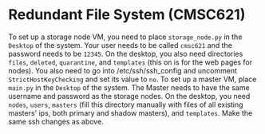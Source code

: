 # Redundant File System (CMSC621)
To set up a storage node VM, you need to place `storage_node.py` in the `Desktop` of the system. Your user needs to be called `cmsc621` and the password needs to be `12345`. On the desktop, you also need directories `files`, `deleted`, `quarantine`, and `templates` (this on is for the web pages for nodes). You also need to go into /etc/ssh/ssh_config and uncomment `StrictHostKeyChecking` and set its value to `no`.
To set up a master VM, place `main.py` in the `Desktop` of the system. The Master needs to have the same username and password as the storage nodes. On the desktop, you need `nodes`, `users`, `masters` (fill this directory manually with files of all existing masters' ips, both primary and shadow masters), and `templates`. Make the same ssh changes as above.
